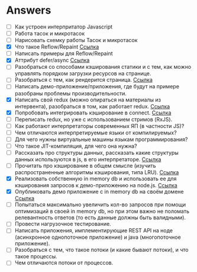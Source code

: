 # Answers

- [ ] Как устроен интерпритатор Javascript
- [ ] Работа тасок и микротасок
- [ ] Нарисовать схемку работы Тасок и микротасок
- [x] Что такое Reflow/Repaint [Ссылка](https://github.com/evless/topics/blob/master/browser/repaint-reflow.md)
- [ ] Написать примеры для Reflow/Repaint
- [x] Аттрибут defer/async [Ссылка](https://github.com/evless/topics/blob/master/browser/defer-async.md)
- [ ] Разобраться со способами кэширования статики и с тем, как можно управлять порядком загрузки ресурсов на странице.
- [ ] Разобраться с тем, как рендерится страница. [Ссылка](https://github.com/evless/topics/blob/master/browser/render.md)
- [ ] Написать демо-приложение/приложения, где будут на примере разобраны проблемы производительности.
- [x] Написать свой redux (можно опираться на материалы из интервента), разобраться в том, как работает redux. [Ссылка](https://github.com/evless/DuckX)
- [x] Попробовать интегрировать кэширование в connect. [Ссылка](https://github.com/evless/DuckX)
- [ ] Переписать redux, но уже с использованием стримов (RxJS).
- [ ] Как работают интерпретаторы современных ЯП (в частности JS)?
- [ ] Чем отличаются интерпретируемые языки от компилируемых?
- [ ] Для чего нужны виртуальные машины языкам программирования?
- [ ] Что такое JIT-компиляция, для чего она нужна?
- [ ] Рассказать про структуры данных, рассказать какие структуры данных используются в js, в его интерпретаторе. [Ссылка](https://github.com/evless/topics/blob/master/data-structure/README.md)
- [ ] Прочитать про кэширование в общем смысле (изучить распространенные алгоритмы кэширования, типа LRU). [Ссылка](https://github.com/evless/topics/blob/master/cache/README.md)
- [x] Реализовать собственную in memory db и использовать ее для кэширования запросов к демо-приложению на node.js. [Ссылка](https://github.com/evless/in-memory-db)
- [x] Опубликовать демо приложение с in memory db на своём домене [Ссылка](http://evless.me/in-memory-db-test/)
- [ ] Попытаться максимально увеличить кол-во запросов при помощи оптимизаций в своей in memory db, но при этом важно не поломать релевантность ответов (то есть данные должны быть валидными).
- [ ] Провести нагрузочное тестирование.
- [ ] Написать приложения, имплементирующие REST API на ноде (асинхронное однопоточное приложение) и java (многопоточное приложение).
- [ ] Разобраться с тем, что такое потоки (и какие бывают потоки), и что такое процессы.
- [ ] Чем отличаются потоки от процессов.